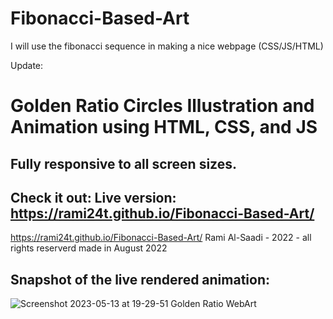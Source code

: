 # Fibonacci-Based-Art
I will use the fibonacci sequence in making a nice webpage (CSS/JS/HTML)

Update:

# Golden Ratio Circles Illustration and Animation using HTML, CSS, and JS
## Fully responsive to all screen sizes.

## Check it out: Live version: https://rami24t.github.io/Fibonacci-Based-Art/

https://rami24t.github.io/Fibonacci-Based-Art/ Rami Al-Saadi - 2022 - all rights reserverd 
made in August 2022

## Snapshot of the live rendered animation:
![Screenshot 2023-05-13 at 19-29-51 Golden Ratio WebArt](https://github.com/Rami24t/Fibonacci-Based-Art/assets/103028944/1ebb5651-610d-49f3-b681-b7b20657f006)
